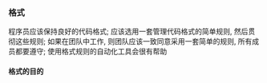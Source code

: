 ### 格式
程序员应该保持良好的代码格式; 应该选用一套管理代码格式的简单规则, 然后贯彻这些规则; 如果在团队中工作, 则团队应该一致同意采用一套简单的规则, 所有成员都要遵守; 使用格式规则的自动化工具会很有帮助

#### 格式的目的
